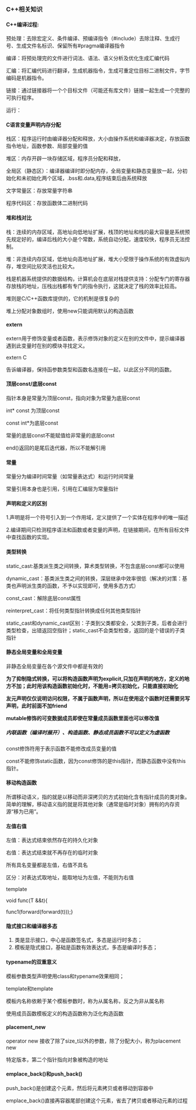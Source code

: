### C++相关知识

#### C++编译过程:

预处理：去除宏定义、条件编译、预编译指令（#include）去除注释、生成行号、生成文件名标识、保留所有#pragma编译器指令

编译：将预处理完的文件进行词法、语法、语义分析及优化生成汇编代码

汇编：将汇编代码进行翻译，生成机器指令，生成可重定位目标二进制文件，字节编码是机器指令。

链接：通过链接器将一个个目标文件（可能还有库文件）链接一起生成一个完整的可执行程序。

运行：

#### C语言变量声明内存分配

栈区：程序运行时由编译器分配和释放，大小由操作系统和编译器决定，存放函数指令地址，函数参数、局部变量的值

堆区：内存开辟一块存储区域，程序员分配和释放，

全局区（静态区）：编译器编译时即分配内存，全局变量和静态变量放一起，分初始化和未初始化两个区域，.bss和.data,程序结束后由系统释放

文字常量区：存放常量字符串

程序代码区：存放函数体二进制代码

#### 堆和栈对比

栈：连续的内存区域，高地址向低地址扩展，栈顶的地址和栈的最大容量是系统预先规定好的，编译后栈的大小是个常数，系统自动分配，速度较快，程序员无法控制。

堆：非连续内存区域，低地址向高地址扩展，堆大小受限于操作系统的有效虚拟内存，堆空间比较灵活也比较大。

栈是机器系统提供的数据结构，计算机会在底层对栈提供支持：分配专门的寄存器存放栈的地址，压栈出栈都有专门的指令执行，这就决定了栈的效率比较高。

堆则是C/C++函数库提供的，它的机制是很复杂的

堆上分配对象数组时，使用new只能调用默认的构造函数

#### extern

extern用于修饰变量或者函数，表示修饰对象的定义在别的文件中，提示编译器遇到此变量时在别的模块寻找定义。

extern C

告诉编译器，保持函参数类型和函数名连接在一起，以此区分不同的函数。

#### 顶层const/底层const

指针本身是常量为顶层const，指向对象为常量为底层const

int* const  为顶层const

const int*为底层const 

常量的底层const不能赋值给非常量的底层const

end()返回的是尾后迭代器，所以不能解引用

#### 常量

常量分为编译时间常量（如常量表达式）和运行时间常量

常量引用本身也是引用，引用在汇编层为常量指针

#### 声明和定义的区别

1.声明是将一个符号引入到一个作用域，定义提供了一个实体在程序中的唯一描述

2.编译期间只检测程序语法和函数或者变量的声明，在链接期间，在所有目标文件中查找函数的实现。

#### 类型转换

static_cast:基类派生类之间转换，算术类型转换，不包含底层const都可以使用

dynamic_cast：基类派生类之间的转换，深层继承中效率很低（解决的对策：基类也声明派生类的函数，不予以实现即可，使用多态方式）

const_cast：解除底层const属性

reinterpret_cast：将任何类型指针转换成任何其他类型指针

static_cast和dynamic_cast区别：子类到父类都安全，父类到子类，后者会进行类型检查，出错返回空指针；static_cast不会类型检查，返回的是个错误的子类指针

#### 静态全局变量和全局变量

非静态全局变量在各个源文件中都是有效的



**为了抑制隐式转换，可以将构造函数声明为explicit,只加在声明的地方，定义的地方不加；此时用该构造函数初始化时，不能用=拷贝初始化，只能直接初始化**

**友元声明仅仅说明访问权限，不属于函数声明，所以在使用这个函数时还需要另写声明，此时前面不加friend**

**mutable修饰的可变数据成员即使在常量成员函数里面也可以修改值**

##### 内联函数（编译时展开）、构造函数、静态成员函数不可以定义为虚函数

const修饰符用于表示函数不能修改成员变量的值

const不能修饰static函数，因为const修饰的是this指针，而静态函数中没有this指针。

#### 移动构造函数

所谓移动语义，指的就是以移动而非深拷贝的方式初始化含有指针成员的类对象。简单的理解，移动语义指的就是将其他对象（通常是临时对象）拥有的内存资源“移为已用”。



#### 左值右值

左值：表达式结束依然存在的持久化对象

右值：表达式结束就不再存在的临时对象

所有具名变量都是左值，右值不具名

区分：对表达式取地址，能取地址为左值，不能则为右值

template<typename T>

void func(T &&t){

 func1(forward(forward<T>(t)));}

#### 隐式接口和编译器多态

1. 类是显示接口，中心是函数签名式，多态是运行时多态；
2. 模板是隐式接口，基础是函数有效表达式，多态是编译时多态；

#### typename的双重意义

模板参数类型声明使用class和typename效果相同；

template<class T>和template<typename T>

模板内名称依赖于某个模板参数时，称为从属名称，反之为非从属名称

使用成员函数模板定义的构造函数称为泛化构造函数

#### placement_new

operator new 接收了除了size_t以外的参数，除了分配大小，称为placement new

特定版本，第二个指针指向对象被构造的地址

#### emplace_back()和push_back()

push_back()是创建这个元素，然后将元素拷贝或者移动到容器中

emplace_back()直接再容器尾部创建这个元素，省去了拷贝或者移动元素的过程





